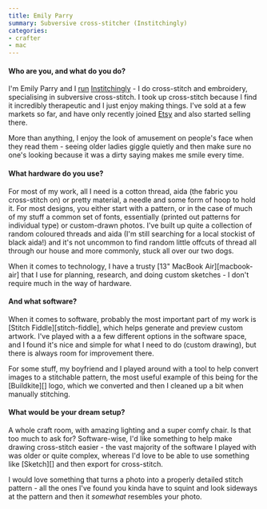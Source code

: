 ```yaml
---
title: Emily Parry
summary: Subversive cross-stitcher (Institchingly)
categories:
- crafter
- mac
---
```


#### Who are you, and what do you do?

I'm Emily Parry and I [run](https://www.facebook.com/institchingly/ "The Institchingly Facebook page.") [Institchingly](https://www.instagram.com/institchingly/ "The Institchingly Instagram account.") - I do cross-stitch and embroidery, specialising in subversive cross-stitch. I took up cross-stitch because I find it incredibly therapeutic and I just enjoy making things. I've sold at a few markets so far, and have only recently joined [Etsy](https://www.etsy.com/au/shop/Institchingly "Emily's Etsy store.") and also started selling there.

More than anything, I enjoy the look of amusement on people's face when they read them - seeing older ladies giggle quietly and then make sure no one's looking because it was a dirty saying makes me smile every time.

#### What hardware do you use?

For most of my work, all I need is a cotton thread, aida (the fabric you cross-stitch on) or pretty material, a needle and some form of hoop to hold it. For most designs, you either start with a pattern, or in the case of much of my stuff a common set of fonts, essentially (printed out patterns for individual type) or custom-drawn photos. I've built up quite a collection of random coloured threads and aida (I'm still searching for a local stockist of black aida!) and it's not uncommon to find random little offcuts of thread all through our house and more commonly, stuck all over our two dogs.

When it comes to technology, I have a trusty [13" MacBook Air][macbook-air] that I use for planning, research, and doing custom sketches - I don't require much in the way of hardware.

#### And what software?

When it comes to software, probably the most important part of my work is [Stitch Fiddle][stitch-fiddle], which helps generate and preview custom artwork. I've played with a a few different options in the software space, and I found it's nice and simple for what I need to do (custom drawing), but there is always room for improvement there.

For some stuff, my boyfriend and I played around with a tool to help convert images to a stitchable pattern, the most useful example of this being for the [Buildkite][] logo, which we converted and then I cleaned up a bit when manually stitching.

#### What would be your dream setup?

A whole craft room, with amazing lighting and a super comfy chair. Is that too much to ask for? Software-wise, I'd like something to help make drawing cross-stitch easier - the vast majority of the software I played with was older or quite complex, whereas I'd love to be able to use something like [Sketch][] and then export for cross-stitch.

I would love something that turns a photo into a properly detailed stitch pattern - all the ones I've found you kinda have to squint and look sideways at the pattern and then it _somewhat_ resembles your photo.